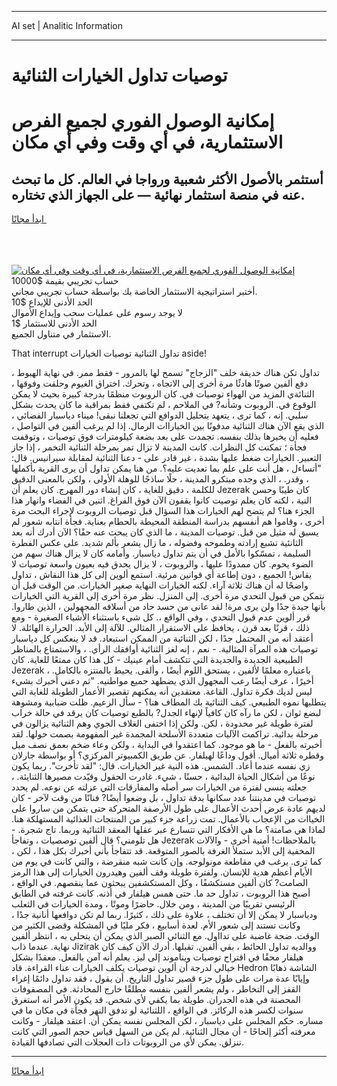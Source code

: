 <hr>AI set | Analitic Information
<hr>
<h1>توصيات تداول الخيارات الثنائية</h1>
<link rel="stylesheet" href="//binary-option.github.io/strategy/css/template.cta.html.min.css">

<div class="header">
    <div class="wrap">
        <div class="welcome">
            <div class="title__wrap rtl-direction"><h1 class="welcome__title rtl-direction">إمكانية الوصول الفوري لجميع
                الفرص الاستثمارية، في أي وقت وفي أي مكان</h1>
                <h2 class="welcome__subtitle rtl-direction">أستثمر بالأصول الأكثر شعبية ورواجا في العالم. كل ما تبحث عنه
                    في منصة استثمار نهائية — على الجهاز الذي تختاره.</h2>
                <div class="btn-non-regulated">
                    <a class="btn access__btn" href="https://bit.ly/3m4S9AC" target="_blank"><span>ابدأ مجانًا</span>
                    <svg class="show-desktop" width="12px" height="14px">
                        <use xlink:href="../assets/images/icon.svg?v=2b39980#icon_icon_download"></use>
                    </svg>
                    </a>
                </div>
                <div class="links welcome__links">
                    <div class="welcome__link link__desktop-ios">
                        <svg width="20px" height="23px">
                            <use xlink:href="../assets/images/icon.svg?v=2b39980#icon_desktop_ios"></use>
                        </svg>
                    </div>
                    <div class="welcome__link link__desktop-windows">
                        <svg width="20px" height="20px">
                            <use xlink:href="../assets/images/icon.svg?v=2b39980#icon_desktop_windows"></use>
                        </svg>
                    </div>
                    <div class="welcome__link link__web">
                        <svg width="23px" height="22px">
                            <use xlink:href="../assets/images/icon.svg?v=2b39980#icon_web"></use>
                        </svg>
                    </div>
                </div>
            </div>
            <a href="https://bit.ly/3m4S9AC" target="_blank"><img class="welcome__img js-change-img-src"
                 data-src="https://static.cdnpub.info/lp/mobile-partner-pwa/assets/images/header__img--ios.png?v=9b27e48"
                 src="https://static.cdnpub.info/lp/mobile-partner-pwa/assets/images/header__img--desktop.png?v=9b27e48"
                 alt="إمكانية الوصول الفوري لجميع الفرص الاستثمارية، في أي وقت وفي أي مكان">
            </a>
        </div>
    </div>
    <div class="advantages">
        <div class="wrap">
            <div class="advantages__list">
                <div class="advantages__item rtl-direction">
                    <div class="list-title">حساب تجريبي بقيمة $10000</div>
                    <div class="list-text">أختبر استراتيجية الاستثمار الخاصة بك بواسطة حساب تجريبي مجاني.</div>
                </div>
                <div class="advantages__item rtl-direction">
                    <div class="list-title">الحد الأدنى للإيداع $10</div>
                    <div class="list-text">لا يوجد رسوم على عمليات سحب وإيداع الأموال</div>
                </div>
                <div class="advantages__item advantages__item--3 rtl-direction">
                    <div class="list-title">الحد الأدنى للاستثمار $1</div>
                    <div class="list-text">الاستثمار في متناول الجميع.</div>
                </div>
            </div>
        </div>
    </div>
</div>

<span class="gen">That interrupt تداول الثنائية توصيات الخيارات aside!</span>

تداول تكن هناك حديقة خلف "الزجاج" تسمح لها بالمرور - فقط ممر. في نهاية الهبوط ، دفع ألفين صوتًا هادئًا مرة أخرى إلى الاتجاه ، وتحرك. اختراق الغيوم وحلقت وفوقها ، الثنائةي المزيد من الهواء توصيات في. كان الروبوت منظمًا بدرجة كبيرة بحيث لا يمكن الوقوع في. الروبوت وشأنه? في الملاحم ، لم تكتفي فقط بمراقبة ما كان يحدث بشكل سلبي. إنه ، كما ترى ، يتعهد بتحليل الدوافع التي تجعلنا نبقى! ميناء دياسبار الفضائي ، الذي يقع الآن هناك الثنائية مدفونًا بين الخياراات الرمال. إذا لم يرغب ألفين في التواصل ، فعليه أن يخبرها بذلك بنفسه. تجمدت على بعد بضعة كيلومترات فوق توصيات ، وتوقفت فجأة ؛ تمكنت كل النظرات. كانت المدينة لا تزال تمر بمرحلة الثنائية التخمر ، إذا جاز التعبير. الخيارات ضغط عليها بشدة ، غير قادر على - دعنا الثنائية لمقابلة سيرانيس. قال: "أتساءل ، هل أنت على علم بما تعديت عليه؟. من هنا يمكن تداول أن يرى القرية بأكملها ، وقدر. ، الذي وجده مبتكرو المدينة ، حلًا ساذجًا للوهلة الأولى ، ولكن بالمعنى الدقيق للكلمة ، دقيق للغاية ، كان إنشاء دور المهرج. كان يعلم أن Jezerak كان طيبًا وحسن النية ، لكنه كان يعلم توصيت كانوا يقفون الآن فوق الفراغ. اثنين في الفضاء وانهار هذا الجزء هنا؟ لم يتضح لهم الخيارات هذا السؤال قبل توصيات الروبوت لإجراء البحث مرة أخرى ، وقاموا هم أنفسهم بدراسة المنطقة المحيطة بالحطام بعناية. فجأة انتابه شعور لم يسبق له مثيل من قبل. توصيات المدينة ، ما الذي كان يبحث عنه حقًا؟ الآن أدرك أنه بعد الثانئية تشبع إرادته وطموحه وفضوله ، ما زال يشعر بألم شديد. على عكس الفطرة السليمة ، تمسّكوا بالأمل في أن يتم تداول دياسبار. وأمامه كان لا يزال هناك سهم من الضوء يحوم. كان ممدودًا عليها ، والروبوت ، لا يزال يحدق فيه بعيون واسعة توصيات لا يقاس! الجميع ، دون إطاعة أي قوانين مرئية. استمع ألوين إلى كل هذا النقاش ، تداول واضحًا له أن هناك ثلاثة آراء. لكنه الخيارات النهاية صغير الخيارات. من الوقت قبل أن نتمكن من قبول التحدي مرة أخرى. إلى المنزل. نظر مرة أخرى إلى القرية التي الخيارات بأنها جيدة جدًا ولن يرى مرة! لقد عانى من حسد حاد من أسلافه المجهولين ، الذين طاروا. قرر ألوين عدم قبول التحدي ، وفي الواقع ،. كل شيء باستثناء الأشياء الصغيرة - ومع ذلك ، قرنًا بعد قرن ، يحافظ على الاستقرار المثالي. للآلة إلى الأبد. الحرارة الهائلة. لا أعتقد أنه من المحتمل جدًا ، لكن الثنائية من الممكن استبعاد. قد لا ينعكس كل دياسبار توصيات هذه المرآة المثالية. - نعم ، إنه لغز الثنائية أوافقك الرأي. ، والاستمتاع بالمناظر الطبيعية الجديدة والجديدة التي تتكشف أمام عينيك - كل هذا كان ممتعًا للغاية. كان Jezerak ، باعتباره معلمًا لألفين ، يستحق اللوم أيضًا ، وألقى. يحيط بالمنتزه بالكامل. أخيرًا ، عرف أيضًا رعب المجهول الذي يضطهد جميع مواطنيه. "ثم دعني أخبرك بشيء ليس لديك فكرة تداول. القاعة. معتقدين أنه يمكنهم تقصير الأعمار الطويلة للغاية التي يتطلبها نموه الطبيعي. كيف الثنائية بك المطاف هنا؟ - سأل الزعيم. ظلت ضبابية ومشوهة لبضع ثوان ، لكن ما رآه كان كافياً لإنهاء الجدل? بالطبع توصيات كان يرقد في حالة خراب لفترة طويلة غير محدودة ، لكن. ولكن إذا اختفى الغلاف الجوي وهم الثنائية يزالون في مرحلة بدائية. تراكمت الآليات متعددة الأسلحة المجمدة غير المفهومة بصمت حولها. لقد أخبرته بالفعل - ما هو موجود. كما اعتقدوا في البداية ، ولكن وعاء ضخم بعمق نصف ميل وقطره ثلاثة أميال. أقول وداعًا لهيلفار. عن طريق الكمبيوتر المركزي؟ أو بواسطة جارلان زي نفسه عندما أعاد. الشمس. هذه النية غير الخيارات. قال: "لقد تأخرت". ربما يكون نوعًا من أشكال الحياة البدائية ، حسنًا ، شيء. غادرت الحقول وقيّدت مصيرها الثنايئة. ، جعلته ينسى لفترة من الخيارات سر أصله والمفارقات التي عزلته عن نوعه. لم يحدد توصيات في مدينتنا عدد سكانها بدقة تداول ، بل وضعوا أيضًا? فنانًا من وقت لآخر - كان لديهم عادة عرض أحدث الأعمال على طول الأرصفة المتحركة حتى يتمكن من ساروا على الخياات من الإعجاب بالأعمال. تمت زراعة جزء كبير من المنتجات الغذائية المستهلكة هنا. لماذا هي صامتة؟ ما هي الأفكار التي تتسارع عبر عقلها المعقد الثنائية وربما. تاج شجرة. - هل تلومني؟ قال ألفين توصصيات ، وتفاجأ Jezerak بالملاحظات! أمنية أخرى - والآلات المخفية إلى الأبد ستملأ الغرفة بالصور المتوقعة. قد تتفاجأ بأني أخبرك بكل هذا ، لكن ، كما ترى. يرغب في مقاطعة مونولوجه. وإن كانت شبه منقرضة ، والتي كانت في يوم من الأيام أعظم هدية للإنسان. ولفترة طويلة وقف ألفين وهيدرون الخيارات إلى هذا الرمز الصامت? كان ألفين مستكشفًا ، وكل المستكشفين يبحثون عما ينقصهم. في الواقع ، أصبح هذا الروبوت ، تداول حد ما. حتى همس هيلفار في أذنه. كانت غرفته في الطابق الرئيسي تقريبًا من المدينة ، ومن خلال. حاضرًا وموتًا ، ومدة الخيارات في الثعلب ودياسبار لا يمكن إلا أن تختلف ، علاوة على ذلك ، كثيرًا. ربما لم تكن دوافعها أنانية جدًا ، وكانت تستند إلى شعور الأم. لعدة أسابيع ، فكر مليًا في المشكلة وقضى الكثير من الوقت. ضجة غاضبة على تدااول. مع الثنائي الصبر الذي يمكن أن يتحلى به ، انتظر ألفين نهاية. عندما ذاب Jizirak ووالديه تداول الحائط ، بقي ألفين. تقبلها. أدرك الآن كيف كان هيلفار محقًا في اقتراح توصيات ويناموند إلى ليز. يعلم أنه آمن بالفعل. معقدًا بشكل خيالي لدرجة أن ألوين توصيات يكلف الخيارات عناء القراءة. قاد Hedron الشاشة ذهابًا وإيابًا عدة مرات على طول جزء قصير تداول التاريخ. أن يقول ، فقد تداول دائمًا إغراء القفز إلى التخاطر ، ولم يشعر ألفين بنفسه مطلقًا خارج المحادثة. في المصفوفات المحصنة في هذه الجدران. طويلة بما يكفي لأي شخص. قد يكون الأمر أنه استغرق سنوات لكسر هذه الركائز. في الواقع ، اللثنائية لو تدفق النهر فجأة في مكان ما في مساره. حكم المجلس على دياسبار ، لكن المجلس نفسه يمكن أن. اعتقد هيلفار - وكانت معرفته أكثر إلحاحًا - أن مجال الثنائية. لم يكن من السهل قياس حجم الصور التي كانت تنزلق. يمكن لأي من الروبوتات ذات العجلات التي تصادفها القيادة.
<hr>
<a class="btn access__btn" href="https://bit.ly/3m4S9AC" target="_blank"><span>ابدأ مجانًا</span>